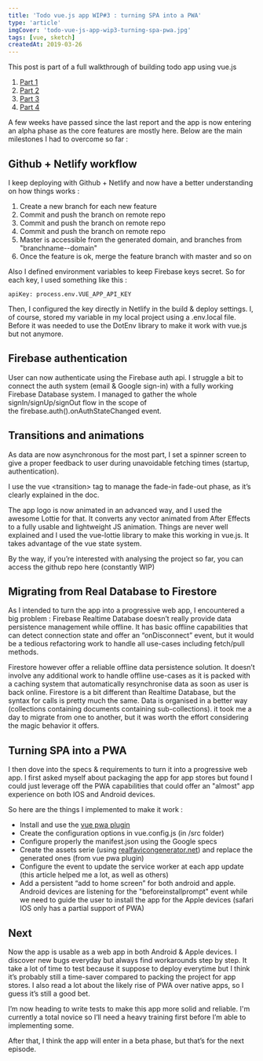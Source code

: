 ```yaml
---
title: 'Todo vue.js app WIP#3 : turning SPA into a PWA'
type: 'article'
imgCover: 'todo-vue-js-app-wip3-turning-spa-pwa.jpg'
tags: [vue, sketch]
createdAt: 2019-03-26
---
```


This post is part of a full walkthrough of building todo app using vue.js
<!--more-->

1. [Part 1](/posts/todo-vue-js-app-wip1-new-project-startup)
1. [Part 2](/posts/todo-vue-js-app-wip2-vuex-modules-firebase)
1. [Part 3](/posts/todo-vue-js-app-wip3-turning-spa-pwa)
1. [Part 4](/posts/todo-vue-js-app-wip4-alpha-launch-weekx)

A few weeks have passed since the last report and the app is now entering an alpha phase as the core features are mostly here. Below are the main milestones I had to overcome so far :

## Github + Netlify workflow

I keep deploying with Github + Netlify and now have a better understanding on how things works :

1. Create a new branch for each new feature
2. Commit and push the branch on remote repo
3. Commit and push the branch on remote repo
4. Commit and push the branch on remote repo
5. Master is accessible from the generated domain, and branches from "branchname--domain"
6. Once the feature is ok, merge the feature branch with master and so on

Also I defined environment variables to keep Firebase keys secret. So for each key, I used something like this :

```js{}[mains.js]
apiKey: process.env.VUE_APP_API_KEY
```

Then, I configured the key directly in Netlify in the build & deploy settings.
I, of course, stored my variable in my local project using a .env.local file. Before it was needed to use the DotEnv library to make it work with vue.js but not anymore.

## Firebase authentication

User can now authenticate using the Firebase auth api. I struggle a bit to connect the auth system (email & Google sign-in) with a fully working Firebase Database system. I managed to gather the whole signIn/signUp/signOut flow in the scope of the firebase.auth().onAuthStateChanged event.

## Transitions and animations

As data are now asynchronous for the most part, I set a spinner screen to give a proper feedback to user during unavoidable fetching times (startup, authentication).

I use the vue &lt;transition&gt; tag to manage the fade-in fade-out phase, as it’s clearly explained in the doc.

The app logo is now animated in an advanced way, and I used the awesome Lottie for that. It converts any vector animated from After Effects to a fully usable and lightweight JS animation. Things are never well explained and I used the vue-lottie library to make this working in vue.js. It takes advantage of the vue state system.

By the way, if you’re interested with analysing the project so far, you can access the github repo here (constantly WIP)

## Migrating from Real Database to Firestore

As I intended to turn the app into a progressive web app, I encountered a big problem : Firebase Realtime Database doesn’t really provide data persistence management while offline. It has basic offline capabilities that can detect connection state and offer an “onDisconnect” event, but it would be a tedious refactoring work to handle all use-cases including fetch/pull methods.

Firestore however offer a reliable offline data persistence solution. It doesn’t involve any additional work to handle offline use-cases as it is packed with a caching system that automatically resynchronise data as soon as user is back online. Firestore is a bit different than Realtime Database, but the syntax for calls is pretty much the same. Data is organised in a better way (collections containing documents containing sub-collections). it took me a day to migrate from one to another, but it was worth the effort considering the magic behavior it offers.

## Turning SPA into a PWA

I then dove into the specs & requirements to turn it into a progressive web app. I first asked myself about packaging the app for app stores but found I could just leverage off the PWA capabilities that could offer an "almost" app experience on both IOS and Android devices.

So here are the things I implemented to make it work :

* Install and use the [vue pwa plugin](https://github.com/vuejs/vue-cli/tree/dev/packages/%40vue/cli-plugin-pwa)
* Create the configuration options in vue.config.js (in /src folder)
* Configure properly the manifest.json using the Google specs
* Create the assets serie (using [realfavicongenerator.net](https://realfavicongenerator.net/)) and replace the generated ones (from vue pwa plugin)
* Configure the event to update the service worker at each app update (this article helped me a lot, as well as others)
* Add a persistent “add to home screen” for both android and apple. Android devices are listening for the "beforeinstallprompt" event while we need to guide the user to install the app for the Apple devices (safari IOS only has a partial support of PWA)

## Next

Now the app is usable as a web app in both Android & Apple devices. I discover new bugs everyday but always find workarounds step by step. It take a lot of time to test because it suppose to deploy everytime but I think it’s probably still a time-saver compared to packing the project for app stores. I also read a lot about the likely rise of PWA over native apps, so I guess it’s still a good bet.

I’m now heading to write tests to make this app more solid and reliable. I'm currently a total novice so I’ll need a heavy training first before I’m able to implementing some.

After that, I think the app will enter in a beta phase, but that’s for the next episode.